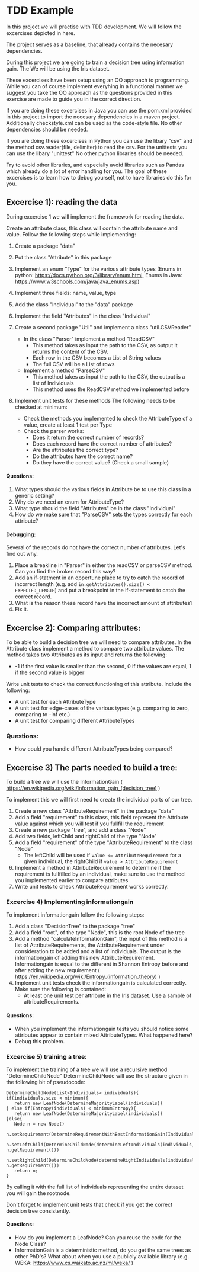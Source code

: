 # TDD Example

In this project we will practise with TDD development. We will follow the excercises depicted in here.

The project serves as a baseline, that already contains the necesary dependencies.

During this project we are going to train a decision tree using information gain. The We will be using the Iris dataset.

These excercises have been setup using an OO approach to programming. While you can of course implement everyhing in a functional manner we suggest you take the OO approach as the questions provided in this exercise are made to guide you in the correct direction.

If you are doing these excercises in Java you can use the pom.xml provided in this project to import the necesary dependencies in a maven project.
Additionally checkstyle.xml can be used as the code-style file.
No other dependencies should be needed.

If you are doing these excercises in Python you can use the libary "csv" and the method csv.reader(file, delimiter) to read the csv. For the unittests you can use the libary "unittest"
No other python libraries should be needed.

Try to avoid other libraries, and especially avoid libraries such as Pandas which already do a lot of error handling for you. The goal of these excercises is to learn how to debug yourself, not to have libraries do this for you.

## Excercise 1): reading the data

During excercise 1 we will implement the framework for reading the data.

Create an attribute class, this class will contain the attribute name and value. Follow the following steps while
implementing:

1) Create a package "data"
2) Put the class "Attribute" in this package
3) Implement an enum "Type" for the various attribute types (Enums in python: https://docs.python.org/3/library/enum.html, Enums in Java: https://www.w3schools.com/java/java_enums.asp)
4) Implement three fields: name, value, type
5) Add the class "Individual" to the "data" package
6) Implement the field "Attributes" in the class "Individual"


7) Create a second package "Util" and implement a class "util.CSVReader"
    - In the class "Parser" implement a method "ReadCSV"
        - This method takes as input the path to the CSV, as output it returns the content of the CSV.
        - Each row in the CSV becomes a List of String values
        - The full CSV will be a List of rows
    - Implement a method "ParseCSV"
        - This method takes as input the path to the CSV, the output is a list of Individuals
        - This method uses the ReadCSV method we implemented before


8) Implement unit tests for these methods The following needs to be checked at minimum:
    - Check the methods you implemented to check the AttributeType of a value, create at least 1 test per Type
    - Check the parser works:
        - Does it return the correct number of records?
        - Does each record have the correct number of attributes?
        - Are the attributes the correct type?
        - Do the attributes have the correct name?
        - Do they have the correct value? (Check a small sample)

#### Questions:

1) What types should the various fields in Attribute be to use this class in a generic setting?
2) Why do we need an enum for AttributeType?
3) What type should the field "Attributes" be in the class "Individual"
4) How do we make sure that "ParseCSV" sets the types correctly for each attribute?

#### Debugging:

Several of the records do not have the correct number of attributes. Let's find out why.

1) Place a breakline in "Parser" in either the readCSV or parseCSV method. Can you find the broken record this way?
2) Add an if-statment in an oppertune place to try to catch the record of incorrect length (e.g.
   add `in.getAttributes().size() < EXPECTED_LENGTH`) and put a breakpoint in the if-statement to catch the correct
   record.
3) What is the reason these record have the incorrect amount of attributes?
4) Fix it.

## Excercise 2): Comparing attributes:

To be able to build a decision tree we will need to compare attributes. In the Attribute class implement a method to
compare two attribute values. The method takes two Attributes as its input and returns the following:

- -1 if the first value is smaller than the second, 0 if the values are equal, 1 if the second value is bigger

Write unit tests to check the correct functioning of this attribute. Include the following:

- A unit test for each AttributeType
- A unit test for edge-cases of the various types (e.g. comparing to zero, comparing to -inf etc.)
- A unit test for comparing different AttributeTypes

### Questions:

- How could you handle different AttributeTypes being compared?

## Excercise 3) The parts needed to build a tree:

To build a tree we will use the InformationGain ( https://en.wikipedia.org/wiki/Information_gain_(decision_tree) )

To implement this we will first need to create the individual parts of our tree.

1) Create a new class "AttributeRequirement" in the package "data"
2) Add a field "requirement" to this class, this field represent the Attribute value against which you will test if you
   fullfill the requirement
3) Create a new package "tree", and add a class "Node"
4) Add two fields, leftChild and rightChild of the type "Node"
5) Add a field "requirement" of the type "AttributeRequirement" to the class "Node"
    - The leftChild will be used if `value <= AttributeRequirement` for a given individual, the rightChild
      if `value > AttributeRequirement`
6) Implement a method in AttributeRequirement to determine if the requirement is fullfilled by an individual, make sure
   to use the method you implemented earlier to compare attributes
7) Write unit tests to check AttributeRequirement works correctly.

### Excercise 4) Implementing informationgain

To implement informationgain follow the following steps:

1) Add a class "DecisionTree" to the package "tree"
2) Add a field "root", of the type "Node", this is the root Node of the tree
3) Add a method "calculateInformationGain", the input of this method is a list of AttributeRequirements, the
   AttributeRequirement under consideration to be added and a list of Individuals. The output is the informationgain of
   adding this new AttributeRequirement. Informationgain is equal to the different in Shannon Entropy before and after
   adding the new requirement ( https://en.wikipedia.org/wiki/Entropy_(information_theory) )
5) Implement unit tests check the informationgain is calculated correctly. Make sure the following is contained:
    - At least one unit test per attribute in the Iris dataset. Use a sample of attributeRequirements.

#### Questions:

- When you implement the informationgain tests you should notice some attributes appear to contain mixed AttributeTypes.
  What happened here?
- Debug this problem.

### Excercise 5) training a tree:

To implement the training of a tree we will use a recursive method "DetermineChildNode"
DetermineChildNode will use the structure given in the following bit of pseudocode:

```
DetermineChildNode(List<Individuals> individuals){
if(individuals.size < minimum){
   return new LeafNode(DetermineMajorityLabel(individuals))
} else if(Entropy(individuals) < minimumEntropy){
   return new LeafNode(DetermineMajorityLabel(individuals))
}else{
   Node n = new Node()
   n.setRequirement(DetermineRequirementWithBestInformationGain(Individuals))
   n.setLeftChild(DetermineChildNode(determineLeftIndividuals(individuals, n.getRequirement()))
   n.setRightChild(DetermineChildNode(determineRightIndividuals(individuals, n.getRequirement()))
   return n;
}
```

By calling it with the full list of individuals representing the entire dataset you will gain the rootnode.

Don't forget to implement unit tests that check if you get the correct decision tree consistently.

#### Questions:

- How do you implement a LeafNode? Can you reuse the code for the Node Class?
- InformationGain is a deterministic method, do you get the same trees as other PhD's? What about when you use a
  publicly available library (e.g. WEKA: https://www.cs.waikato.ac.nz/ml/weka/ )



